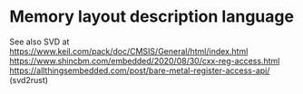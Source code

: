 Memory layout description language
==================================

See also SVD at
https://www.keil.com/pack/doc/CMSIS/General/html/index.html
https://www.shincbm.com/embedded/2020/08/30/cxx-reg-access.html
https://allthingsembedded.com/post/bare-metal-register-access-api/ (svd2rust)

